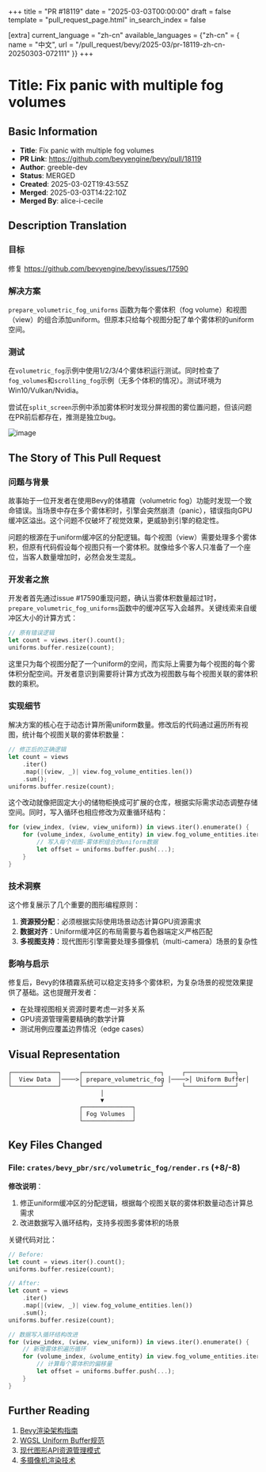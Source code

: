 +++
title = "PR #18119"
date = "2025-03-03T00:00:00"
draft = false
template = "pull_request_page.html"
in_search_index = false

[extra]
current_language = "zh-cn"
available_languages = {"zh-cn" = { name = "中文", url = "/pull_request/bevy/2025-03/pr-18119-zh-cn-20250303-072111" }}
+++








# Title: Fix panic with multiple fog volumes

## Basic Information
- **Title**: Fix panic with multiple fog volumes
- **PR Link**: https://github.com/bevyengine/bevy/pull/18119
- **Author**: greeble-dev
- **Status**: MERGED
- **Created**: 2025-03-02T19:43:55Z
- **Merged**: 2025-03-03T14:22:10Z
- **Merged By**: alice-i-cecile

## Description Translation
### 目标
修复 https://github.com/bevyengine/bevy/issues/17590

### 解决方案
`prepare_volumetric_fog_uniforms` 函数为每个雾体积（fog volume）和视图（view）的组合添加uniform。但原本只给每个视图分配了单个雾体积的uniform空间。

### 测试
在`volumetric_fog`示例中使用1/2/3/4个雾体积运行测试。同时检查了`fog_volumes`和`scrolling_fog`示例（无多个体积的情况）。测试环境为Win10/Vulkan/Nvidia。

尝试在`split_screen`示例中添加雾体积时发现分屏视图的雾位置问题，但该问题在PR前后都存在，推测是独立bug。

![image](https://github.com/user-attachments/assets/4a74d6d7-8a73-4322-9dc6-c5ddd054ece2)

## The Story of This Pull Request

### 问题与背景
故事始于一位开发者在使用Bevy的体積霧（volumetric fog）功能时发现一个致命错误。当场景中存在多个雾体积时，引擎会突然崩溃（panic），错误指向GPU缓冲区溢出。这个问题不仅破坏了视觉效果，更威胁到引擎的稳定性。

问题的根源在于uniform缓冲区的分配逻辑。每个视图（view）需要处理多个雾体积，但原有代码假设每个视图只有一个雾体积。就像给多个客人只准备了一个座位，当客人数量增加时，必然会发生混乱。

### 开发者之旅
开发者首先通过issue #17590重现问题，确认当雾体积数量超过1时，`prepare_volumetric_fog_uniforms`函数中的缓冲区写入会越界。关键线索来自缓冲区大小的计算方式：

```rust
// 原有错误逻辑
let count = views.iter().count();
uniforms.buffer.resize(count);
```

这里只为每个视图分配了一个uniform的空间，而实际上需要为每个视图的每个雾体积分配空间。开发者意识到需要将计算方式改为视图数与每个视图关联的雾体积数的乘积。

### 实现细节
解决方案的核心在于动态计算所需uniform数量。修改后的代码通过遍历所有视图，统计每个视图关联的雾体积数量：

```rust
// 修正后的正确逻辑
let count = views
    .iter()
    .map(|(view, _)| view.fog_volume_entities.len())
    .sum();
uniforms.buffer.resize(count);
```

这个改动就像把固定大小的储物柜换成可扩展的仓库，根据实际需求动态调整存储空间。同时，写入循环也相应修改为双重循环结构：

```rust
for (view_index, (view, view_uniform)) in views.iter().enumerate() {
    for (volume_index, &volume_entity) in view.fog_volume_entities.iter().enumerate() {
        // 写入每个视图-雾体积组合的uniform数据
        let offset = uniforms.buffer.push(...);
    }
}
```

### 技术洞察
这个修复展示了几个重要的图形编程原则：
1. **资源预分配**：必须根据实际使用场景动态计算GPU资源需求
2. **数据对齐**：Uniform缓冲区的布局需要与着色器端定义严格匹配
3. **多视图支持**：现代图形引擎需要处理多摄像机（multi-camera）场景的复杂性

### 影响与启示
修复后，Bevy的体積霧系统可以稳定支持多个雾体积，为复杂场景的视觉效果提供了基础。这也提醒开发者：
- 在处理视图相关资源时要考虑一对多关系
- GPU资源管理需要精确的数学计算
- 测试用例应覆盖边界情况（edge cases）

## Visual Representation

```
┌─────────────┐     ┌──────────────────────┐     ┌──────────────┐
│  View Data  │────>│ prepare_volumetric_fog │────>│ Uniform Buffer│
└─────────────┘     └──────────────────────┘     └──────────────┘
                          │
                          ▼
                    ┌──────────────┐
                    │ Fog Volumes  │
                    └──────────────┘
```

## Key Files Changed

### File: `crates/bevy_pbr/src/volumetric_fog/render.rs` (+8/-8)

**修改说明**：
1. 修正uniform缓冲区的分配逻辑，根据每个视图关联的雾体积数量动态计算总需求
2. 改进数据写入循环结构，支持多视图多雾体积的场景

关键代码对比：

```rust
// Before:
let count = views.iter().count();
uniforms.buffer.resize(count);

// After:
let count = views
    .iter()
    .map(|(view, _)| view.fog_volume_entities.len())
    .sum();
uniforms.buffer.resize(count);
```

```rust
// 数据写入循环结构改进
for (view_index, (view, view_uniform)) in views.iter().enumerate() {
    // 新增雾体积遍历循环
    for (volume_index, &volume_entity) in view.fog_volume_entities.iter().enumerate() {
        // 计算每个雾体积的偏移量
        let offset = uniforms.buffer.push(...);
    }
}
```

## Further Reading

1. [Bevy渲染架构指南](https://bevyengine.org/learn/book/rendering/architecture/)
2. [WGSL Uniform Buffer规范](https://www.w3.org/TR/WGSL/#address-spaces-uniform)
3. [现代图形API资源管理模式](https://developer.nvidia.com/blog/introduction-modern-graphics-programming/)
4. [多摄像机渲染技术](https://learnopengl.com/Advanced-OpenGL/Cubemaps)